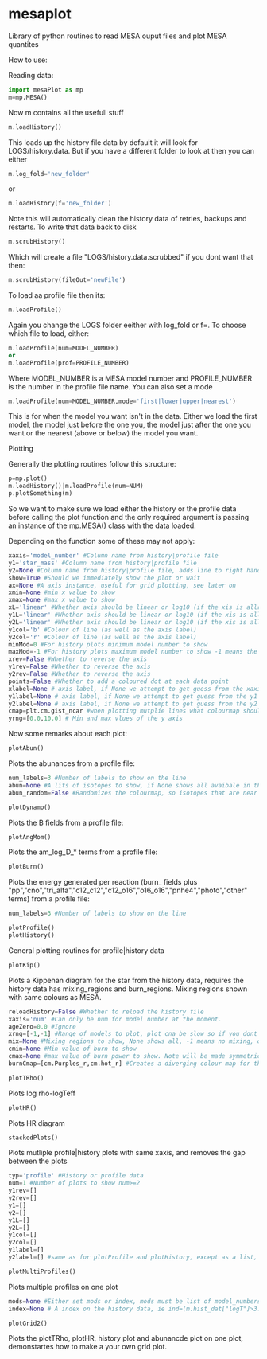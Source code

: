 # mesaplot
Library of python routines to read MESA ouput files and plot MESA quantites


How to use:

Reading data:

````python
import mesaPlot as mp
m=mp.MESA()
````

Now m contains all the usefull stuff

````python
m.loadHistory()
````
This loads up the history file data by default it will look for LOGS/history.data.
But if you have a different folder to look at then you can either

````python
m.log_fold='new_folder'
````
or
````python
m.loadHistory(f='new_folder')
````
Note this will automatically clean the history data of retries, backups and restarts. To write that data back to disk 
````python
m.scrubHistory()
````
Which will create a file "LOGS/history.data.scrubbed" if you dont want that then:
````python
m.scrubHistory(fileOut='newFile')
````

To load aa profile file then its:
````python
m.loadProfile()
````
Again you change the LOGS folder eeither with log_fold or f=.
To choose which file to load, either:
````python
m.loadProfile(num=MODEL_NUMBER)
or
m.loadProfile(prof=PROFILE_NUMBER)
````
Where MODEL_NUMBER is a MESA model number and PROFILE_NUMBER is the number in the profile file name.
You can also set a mode
````python
m.loadProfile(num=MODEL_NUMBER,mode='first|lower|upper|nearest')
````
This is for when the model you want isn't in the data. Either we load the first model, the model just before the one you, the model just after the one you want or the nearest (above or below) the model you want.

Plotting

Generally the plotting routines follow this structure:
````python
p=mp.plot()
m.loadHistory()|m.loadProfile(num=NUM)
p.plotSomething(m)
````
So we want to make sure we load either the history or the profile data before calling the plot function and the only required argument
is passing an instance of the mp.MESA() class with the data loaded.

Depending on the function some of these may not apply:
````python
xaxis='model_number' #Column name from history|profile file
y1='star_mass' #Column name from history|profile file
y2=None #Column name from history|profile file, adds line to right hand axis
show=True #Should we immediately show the plot or wait
ax=None #A axis instance, useful for grid plotting, see later on
xmin=None #min x value to show
xmax=None #max x value to show
xL='linear' #Whether axis should be linear or log10 (if the xis is allready a loq quantity then leave as linear)
y1L='linear' #Whether axis should be linear or log10 (if the xis is allready a loq quantity then leave as linear)
y2L='linear' #Whether axis should be linear or log10 (if the xis is allready a loq quantity then leave as linear)
y1col='b' #Colour of line (as well as the axis label)
y2col='r' #Colour of line (as well as the axis label)
minMod=0 #For history plots minimum model number to show
maxMod=-1 #For history plots maximum model number to show -1 means the last element in the dataset
xrev=False #Whether to reverse the axis
y1rev=False #Whether to reverse the axis
y2rev=False #Whether to reverse the axis
points=False #Whether to add a coloured dot at each data point
xlabel=None # axis label, if None we attempt to get guess from the xaxis (see the labels function) otherwsie we show the name of xaxis
y1label=None # axis label, if None we attempt to get guess from the y1 (see the labels function) otherwsie we show the name of y1
y2label=None # axis label, if None we attempt to get guess from the y2 (see the labels function) otherwsie we show the name of y2
cmap=plt.cm.gist_ncar #when plotting mutplie lines what colourmap should we cycle through
yrng=[0.0,10.0] # Min and max vlues of the y axis
````

Now some remarks about each plot:
````python
plotAbun()
````
Plots the abunances from a profile file:
````python
num_labels=3 #Number of labels to show on the line
abun=None #A lits of isotopes to show, if None shows all avaibale in the profile file
abun_random=False #Randomizes the colourmap, so isotopes that are near each other in the profile file, dont end up with similair colours
````

````python
plotDynamo()
````
Plots the B fields from a profile file:

````python
plotAngMom()
````
Plots the am_log_D_* terms from a profile file:

````python
plotBurn()
````
Plots the energy generated per reaction (burn_ fields plus "pp","cno","tri_alfa","c12_c12","c12_o16","o16_o16","pnhe4","photo","other" terms) from a profile file:
````python
num_labels=3 #Number of labels to show on the line
````

````python
plotProfile()
plotHistory()
````
General plotting routines for profile|history data

````python
plotKip()
````
Plots a Kippehan diagram for the star from the history data, requires the history data has mixing_regions and burn_regions. Mixing regions shown with
same colours as MESA.
````python
reloadHistory=False #Whether to reload the history file
xaxis='num' #Can only be num for model number at the moment.
ageZero=0.0 #Ignore
xrng=[-1,-1] #Range of models to plot, plot cna be slow so if you dont need them dont plot them
mix=None #Mixing regions to show, None shows all, -1 means no mixing, otherwise a list of the integers (see MESA) of the mixing types ot show
cmin=None #Min value of burn to show
cmax=None #max value of burn power to show. Note will be made symmetric with max(abs(cmin),abs(cmax))
burnCmap=[cm.Purples_r,cm.hot_r] #Creates a diverging colour map for the burn data, with the first cmap used for <0 and second for >0
````

````python
plotTRho()
````
Plots log rho-logTeff

````python
plotHR()
````
Plots HR diagram

````python
stackedPlots()
````
Plots mutliple profile|history plots with same xaxis, and removes the gap between the plots
````python
typ='profile' #History or profile data
num=1 #Number of plots to show num>=2
y1rev=[]
y2rev=[]
y1=[]
y2=[]
y1L=[]
y2L=[]
y1col=[]
y2col=[]
y1label=[]
y2label=[] #same as for plotProfile and plotHistory, except as a list, starting from the top plot downwards. If not left empty, must specify for ech plot (even if you just insert a None)
````

````python
plotMultiProfiles() 
````
Plots multiple profiles on one plot

````python
mods=None #Either set mods or index, mods must be list of model_numbers
index=None # A index on the history data, ie ind=(m.hist_dat["logT"]>3.5)&(m.hist_dat["logT"]>4.0)
````

````python
plotGrid2()
````
Plots the plotTRho, plotHR, history plot and abunancde plot on one plot, demonstartes how to make a your own grid plot.


	
	



